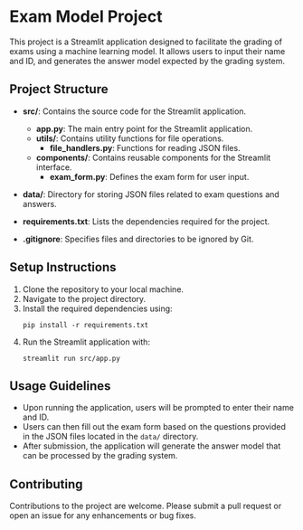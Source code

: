 # Exam Model Project

This project is a Streamlit application designed to facilitate the grading of exams using a machine learning model. It allows users to input their name and ID, and generates the answer model expected by the grading system.

## Project Structure

- **src/**: Contains the source code for the Streamlit application.
  - **app.py**: The main entry point for the Streamlit application.
  - **utils/**: Contains utility functions for file operations.
    - **file_handlers.py**: Functions for reading JSON files.
  - **components/**: Contains reusable components for the Streamlit interface.
    - **exam_form.py**: Defines the exam form for user input.

- **data/**: Directory for storing JSON files related to exam questions and answers.

- **requirements.txt**: Lists the dependencies required for the project.

- **.gitignore**: Specifies files and directories to be ignored by Git.

## Setup Instructions

1. Clone the repository to your local machine.
2. Navigate to the project directory.
3. Install the required dependencies using:
   ```
   pip install -r requirements.txt
   ```
4. Run the Streamlit application with:
   ```
   streamlit run src/app.py
   ```

## Usage Guidelines

- Upon running the application, users will be prompted to enter their name and ID.
- Users can then fill out the exam form based on the questions provided in the JSON files located in the `data/` directory.
- After submission, the application will generate the answer model that can be processed by the grading system.

## Contributing

Contributions to the project are welcome. Please submit a pull request or open an issue for any enhancements or bug fixes.